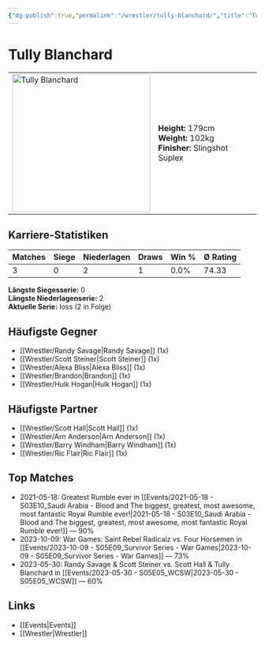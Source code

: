 ```yaml
---
{"dg-publish":true,"permalink":"/wrestler/tully-blanchard/","title":"Tully Blanchard","tags":["wrestler"],"noteIcon":""}
---
```



# Tully Blanchard

<table>
        <tr>
        <td><img src="https://github.com/CptSpaulding1980/choke-slam-wrestling/releases/download/images/Tully_Blanchard.png" width="280" alt="Tully Blanchard"></td>
        <td>
        <b>Height:</b> 179cm<br>
        <b>Weight:</b> 102kg<br>
        <b>Finisher:</b> Slingshot Suplex<br>
        </td>
        </tr>
        </table>
        
## Karriere-Statistiken

| Matches | Siege | Niederlagen | Draws | Win % | Ø Rating |
|---------|-------|-------------|-------|-------|-----------|
| 3 | 0 | 2 | 1 | 0.0% | 74.33 |

**Längste Siegesserie:** 0<br>**Längste Niederlagenserie:** 2<br>**Aktuelle Serie:** loss (2 in Folge)


## Häufigste Gegner
- [[Wrestler/Randy Savage\|Randy Savage]] (1x)
- [[Wrestler/Scott Steiner\|Scott Steiner]] (1x)
- [[Wrestler/Alexa Bliss\|Alexa Bliss]] (1x)
- [[Wrestler/Brandon\|Brandon]] (1x)
- [[Wrestler/Hulk Hogan\|Hulk Hogan]] (1x)

## Häufigste Partner
- [[Wrestler/Scott Hall\|Scott Hall]] (1x)
- [[Wrestler/Arn Anderson\|Arn Anderson]] (1x)
- [[Wrestler/Barry Windham\|Barry Windham]] (1x)
- [[Wrestler/Ric Flair\|Ric Flair]] (1x)

## Top Matches
- 2021-05-18: Greatest Rumble ever in [[Events/2021-05-18 - S03E10_Saudi Arabia - Blood and The biggest, greatest, most awesome, most fantastic Royal Rumble ever!\|2021-05-18 - S03E10_Saudi Arabia - Blood and The biggest, greatest, most awesome, most fantastic Royal Rumble ever!]] — 90%
- 2023-10-09: War Games: Saint Rebel Radicalz vs. Four Horsemen in [[Events/2023-10-09 - S05E09_Survivor Series - War Games\|2023-10-09 - S05E09_Survivor Series - War Games]] — 73%
- 2023-05-30: Randy Savage & Scott Steiner vs. Scott Hall & Tully Blanchard in [[Events/2023-05-30 - S05E05_WCSW\|2023-05-30 - S05E05_WCSW]] — 60%

## Links
- [[Events\|Events]]
- [[Wrestler\|Wrestler]]
